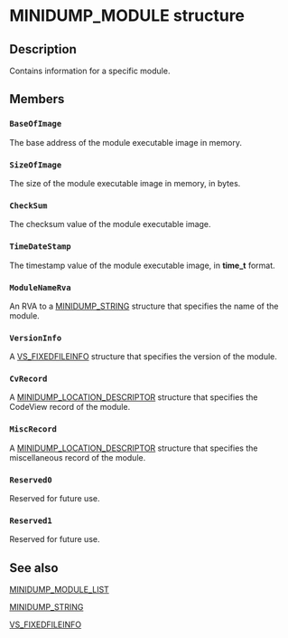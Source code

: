 # MINIDUMP_MODULE structure

## Description

Contains information for a specific module.

## Members

### `BaseOfImage`

The base address of the module executable image in memory.

### `SizeOfImage`

The size of the module executable image in memory, in bytes.

### `CheckSum`

The checksum value of the module executable image.

### `TimeDateStamp`

The timestamp value of the module executable image, in **time_t** format.

### `ModuleNameRva`

An RVA to a
[MINIDUMP_STRING](https://learn.microsoft.com/windows/desktop/api/minidumpapiset/ns-minidumpapiset-minidump_string) structure that specifies the name of the module.

### `VersionInfo`

A
[VS_FIXEDFILEINFO](https://learn.microsoft.com/windows/desktop/api/verrsrc/ns-verrsrc-vs_fixedfileinfo) structure that specifies the version of the module.

### `CvRecord`

 A [MINIDUMP_LOCATION_DESCRIPTOR](https://learn.microsoft.com/windows/win32/api/minidumpapiset/ns-minidumpapiset-minidump_location_descriptor) structure that specifies the CodeView record of the module.

### `MiscRecord`

A [MINIDUMP_LOCATION_DESCRIPTOR](https://learn.microsoft.com/windows/win32/api/minidumpapiset/ns-minidumpapiset-minidump_location_descriptor) structure that specifies the miscellaneous record of the module.

### `Reserved0`

Reserved for future use.

### `Reserved1`

Reserved for future use.

## See also

[MINIDUMP_MODULE_LIST](https://learn.microsoft.com/windows/desktop/api/minidumpapiset/ns-minidumpapiset-minidump_module_list)

[MINIDUMP_STRING](https://learn.microsoft.com/windows/desktop/api/minidumpapiset/ns-minidumpapiset-minidump_string)

[VS_FIXEDFILEINFO](https://learn.microsoft.com/windows/desktop/api/verrsrc/ns-verrsrc-vs_fixedfileinfo)